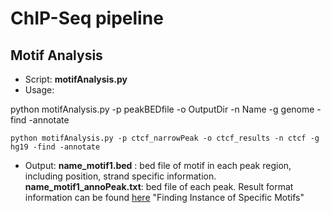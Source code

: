 # ChIP-Seq pipeline



## Motif Analysis
* Script: **motifAnalysis.py**
* Usage: 
 
 python motifAnalysis.py -p peakBEDfile -o OutputDir -n Name -g genome -find -annotate 

```
python motifAnalysis.py -p ctcf_narrowPeak -o ctcf_results -n ctcf -g hg19 -find -annotate
```

* Output:
 **name_motif1.bed** : bed file of motif in each peak region, including position, strand specific information.
 **name_motif1_annoPeak.txt**: bed file of each peak. Result format information can be found [here](http://homer.ucsd.edu/homer/ngs/peakMotifs.html) "Finding Instance of Specific Motifs"
 